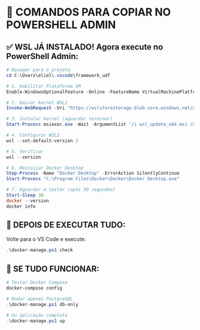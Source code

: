 # 🎉 COMANDOS PARA COPIAR NO POWERSHELL ADMIN

## ✅ WSL JÁ INSTALADO! Agora execute no PowerShell Admin:

```powershell
# Navegar para o projeto
cd C:\Users\eliel\.vscode\framework_udf

# 1. Habilitar Plataforma VM
Enable-WindowsOptionalFeature -Online -FeatureName VirtualMachinePlatform -All -NoRestart

# 2. Baixar kernel WSL2
Invoke-WebRequest -Uri "https://wslstorestorage.blob.core.windows.net/wslblob/wsl_update_x64.msi" -OutFile "wsl_update_x64.msi"

# 3. Instalar kernel (aguardar terminar)
Start-Process msiexec.exe -Wait -ArgumentList '/i wsl_update_x64.msi /quiet'

# 4. Configurar WSL2
wsl --set-default-version 2

# 5. Verificar
wsl --version

# 6. Reiniciar Docker Desktop
Stop-Process -Name "Docker Desktop" -ErrorAction SilentlyContinue
Start-Process "C:\Program Files\Docker\Docker\Docker Desktop.exe"

# 7. Aguardar e testar (após 30 segundos)
Start-Sleep 30
docker --version
docker info
```

## 🚀 DEPOIS DE EXECUTAR TUDO:
Volte para o VS Code e execute:
```powershell
.\docker-manage.ps1 check
```

## 🎯 SE TUDO FUNCIONAR:
```powershell
# Testar Docker Compose
docker-compose config

# Rodar apenas PostgreSQL
.\docker-manage.ps1 db-only

# Ou aplicação completa
.\docker-manage.ps1 up
```